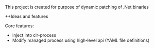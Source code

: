 This project is created for purpose of dynamic patching of .Net binaries

++Ideas and features

Core features:
* Inject into clr-process
* Modify managed process using high-level api (YAML file definitions)
